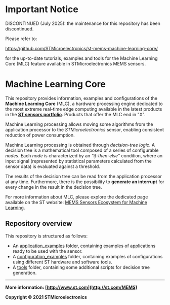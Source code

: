 Important Notice
==================

DISCONTINUED (July 2025): the maintenance for this repository has been discontinued.

Please refer to:

https://github.com/STMicroelectronics/st-mems-machine-learning-core/

for the up-to-date tutorials, examples and tools for the Machine Learning Core (MLC) feature available in STMicroelectronics MEMS sensors.

# Machine Learning Core

This repository provides information, examples and configurations of the **Machine Learning Core** (MLC), a hardware processing engine dedicated to the most extreme real-time edge computing available in the latest  products in the [**ST sensors portfolio**](https://www.st.com/en/mems-and-sensors.html?sc=MEMS). Products that offer the MLC end in "X".

Machine Learning processing allows moving some algorithms from the application processor to the *STMicroelectronics* sensor, enabling consistent reduction of power consumption.

Machine Learning processing is obtained through *decision-tree logic*. A decision tree is a mathematical tool composed of a series of configurable *nodes*. Each *node* is characterized by an *“if-then-else”* condition, where an input signal (represented by statistical parameters calculated from the sensor data) is evaluated against a threshold.

The results of the decision tree can be read from the application processor at any time. Furthermore, there is the possibility to **generate an interrupt** for every change in the result in the decision tree.

For more information about MLC, please explore the dedicated page available on the ST website: [MEMS Sensors Ecosystem for Machine Learning](https://www.st.com/content/st_com/en/MEMS-Sensors-Ecosystem-for-Machine-Learning.html).


## Repository overview

This repository is structured as follows:  

- An [application_examples](./application_examples/) folder, containing examples of applications ready to be used with the sensor.
- A [configuration_examples](./configuration_examples/) folder, containing examples of configurations using different ST hardware and software tools.
- A [tools](./tools/) folder, containing some additional scripts for decision tree generation.

------

**More information: [http://www.st.com](http://st.com/MEMS)**

**Copyright © 2021 STMicroelectronics**